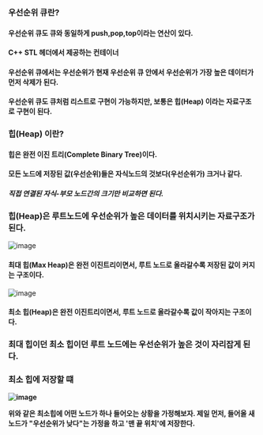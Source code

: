 ### 우선순위 큐란? 
#### 우선순위 큐도 큐와 동일하게 push,pop,top이라는 연산이 있다.
#### C++ STL<queue> 헤더에서 제공하는 컨테이너 
#### 우선순위 큐에서는 우선순위가 현재 우선순위 큐 안에서 우선순위가 가장 높은 데이터가 먼저 삭제가 된다.
#### 우선순위 큐도 큐처럼 리스트로 구현이 가능하지만, 보통은 힙(Heap) 이라는 자료구조로 구현이 된다.

### 힙(Heap) 이란?
#### 힙은 완전 이진 트리(Complete Binary Tree)이다.
#### 모든 노드에 저장된 값(우선순위)들은 자식노드의 것보다(우선순위가) 크거나 같다.
#### *직접 연결된 자식-부모 노드간의 크기만 비교하면 된다.*
### 힙(Heap)은 루트노드에 우선순위가 높은 데이터를 위치시키는 자료구조가 된다.
![image](https://user-images.githubusercontent.com/77561827/220017965-3ab63251-6594-40d2-9e31-81cefaffee86.png)

#### 최대 힙(Max Heap)은 완전 이진트리이면서, 루트 노드로 올라갈수록 저장된 값이 커지는 구조이다.

![image](https://user-images.githubusercontent.com/77561827/220018219-5b22598a-ee9e-4af9-8229-bcca601d79b2.png)

#### 최소 힙(Heap)은 완전 이진트리이면서, 루트 노드로 올라갈수록 값이 작아지는 구조이다.

### <b>최대 힙이던 최소 힙이던 루트 노드에는 우선순위가 높은 것이 자리잡게 된다.

### 최소 힙에 저장할 떄 
![image](https://user-images.githubusercontent.com/77561827/220253768-ae7f2d94-d384-4d7e-95a5-e683041cf1a5.png)

위와 같은 최소힙에 어떤 노드가 하나 들어오는 상황을 가정해보자.
제일 먼저, 들어올 새 노드가 "우선순위가 낮다"는 가정을 하고 '맨 끝 위치'에 저장한다.






